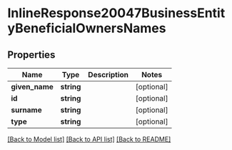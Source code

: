 # InlineResponse20047BusinessEntityBeneficialOwnersNames

## Properties
Name | Type | Description | Notes
------------ | ------------- | ------------- | -------------
**given_name** | **string** |  | [optional] 
**id** | **string** |  | [optional] 
**surname** | **string** |  | [optional] 
**type** | **string** |  | [optional] 

[[Back to Model list]](../README.md#documentation-for-models) [[Back to API list]](../README.md#documentation-for-api-endpoints) [[Back to README]](../README.md)


